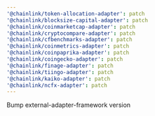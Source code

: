 ```yaml
---
'@chainlink/token-allocation-adapter': patch
'@chainlink/blocksize-capital-adapter': patch
'@chainlink/coinmarketcap-adapter': patch
'@chainlink/cryptocompare-adapter': patch
'@chainlink/cfbenchmarks-adapter': patch
'@chainlink/coinmetrics-adapter': patch
'@chainlink/coinpaprika-adapter': patch
'@chainlink/coingecko-adapter': patch
'@chainlink/finage-adapter': patch
'@chainlink/tiingo-adapter': patch
'@chainlink/kaiko-adapter': patch
'@chainlink/ncfx-adapter': patch
---
```


Bump external-adapter-framework version
